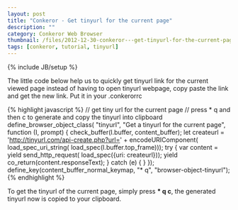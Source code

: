 ```yaml
---
layout: post
title: "Conkeror - Get tinyurl for the current page"
description: ""
category: Conkeror Web Browser
thumbnail: /files/2012-12-30-conkeror---get-tinyurl-for-the-current-page/tinyurl.png
tags: [conkeror, tutorial, tinyurl]
---
```

{% include JB/setup %}

The little code below help us to quickly get tinyurl link for the current viewed
page instead of having to open tinyurl webpage, copy paste the link and get the
new link. Put it in your .conkerorrc

{% highlight javascript %}
// get tiny url for the current page
// press * q and then c to generate and copy the tinyurl into clipboard
define_browser_object_class(
    "tinyurl", "Get a tinyurl for the current page",
    function (I, prompt) {
        check_buffer(I.buffer, content_buffer);
        let createurl = 'http://tinyurl.com/api-create.php?url=' +
            encodeURIComponent(
                load_spec_uri_string(
                    load_spec(I.buffer.top_frame)));
        try {
            var content = yield send_http_request(
                load_spec({uri: createurl}));
            yield co_return(content.responseText);
        } catch (e) { }
    });
define_key(content_buffer_normal_keymap, "* q", "browser-object-tinyurl");
{% endhighlight %}

To get the tinyurl of the current page, simply press <span><b>* q c</b></span>,
the generated tinyurl now is copied to your clipboard.
